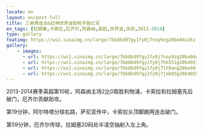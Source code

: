 ```yaml
---
locate: en
layout: en/post-full
title: 三弟两连击&拉神世界波助枪手胜红军
en_tags: [拉姆塞,卡索拉,厄齐尔,阿森纳,英超,世界波,庆祝,2013-2014]
type: gallery
featimg: https://ws1.sinaimg.cn/large/7bb8bd97gy1fy0j7noy9zg20bo04o1kz.gif
gallery:
    - images:
      - url: https://ws1.sinaimg.cn/large/7bb8bd97gy1fy0j7noy9zg20bo04o1kz.gif
      - url: https://ws1.sinaimg.cn/large/7bb8bd97gy1fy0j7hk551g20b40574qs.gif
      - url: https://ws1.sinaimg.cn/large/7bb8bd97gy1fy0j7lh9ang20bo04le83.gif
      - url: https://ws1.sinaimg.cn/large/7bb8bd97gy1fy0j7jeb85g20b4055u0z.gif
---
```


2013-2014赛季英超第10轮，阿森纳主场2比0取胜利物浦，卡索拉和拉姆塞先后破门，厄齐尔贡献助攻。

第19分钟，阿尔特塔分球右路，萨尼亚传中，卡索拉头顶脚踢两连击破门。

第59分钟，厄齐尔传球，拉姆塞20码处半凌空抽射入左上角。